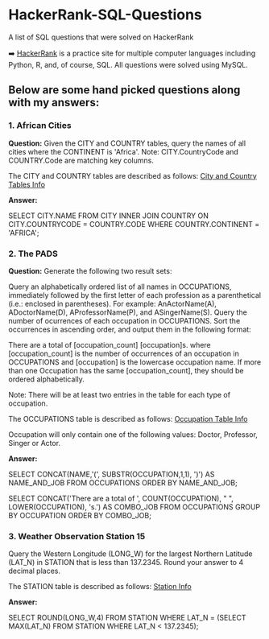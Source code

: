# HackerRank-SQL-Questions
A list of SQL questions that were solved on HackerRank

➡️ [HackerRank](https://www.hackerrank.com/dashboard) is a practice site for multiple computer languages including Python, R, and, of course, SQL. All questions were solved using MySQL.

## Below are some hand picked questions along with my answers:

### 1. African Cities
**Question:** Given the CITY and COUNTRY tables, query the names of all cities where the CONTINENT is 'Africa'.
Note: CITY.CountryCode and COUNTRY.Code are matching key columns.

The CITY and COUNTRY tables are described as follows:
[City and Country Tables Info](https://www.hackerrank.com/challenges/african-cities/problem)

**Answer:** 

SELECT CITY.NAME
FROM CITY
INNER JOIN COUNTRY 
ON CITY.COUNTRYCODE = COUNTRY.CODE
WHERE COUNTRY.CONTINENT = 'AFRICA';



### 2. The PADS
**Question:** Generate the following two result sets:

Query an alphabetically ordered list of all names in OCCUPATIONS, immediately followed by the first letter of each profession as a parenthetical (i.e.: enclosed in parentheses). For example: AnActorName(A), ADoctorName(D), AProfessorName(P), and ASingerName(S).
Query the number of ocurrences of each occupation in OCCUPATIONS. Sort the occurrences in ascending order, and output them in the following format:

There are a total of [occupation_count] [occupation]s.
where [occupation_count] is the number of occurrences of an occupation in OCCUPATIONS and [occupation] is the lowercase occupation name. If more than one Occupation has the same [occupation_count], they should be ordered alphabetically.

Note: There will be at least two entries in the table for each type of occupation.

The OCCUPATIONS table is described as follows:
[Occupation Table Info](https://www.hackerrank.com/challenges/the-pads/problem)

Occupation will only contain one of the following values: Doctor, Professor, Singer or Actor.

**Answer:** 

SELECT CONCAT(NAME,'(', SUBSTR(OCCUPATION,1,1), ')') AS NAME_AND_JOB
FROM OCCUPATIONS
ORDER BY NAME_AND_JOB;

SELECT CONCAT('There are a total of ', COUNT(OCCUPATION), " ", LOWER(OCCUPATION), 's.') AS COMBO_JOB
FROM OCCUPATIONS
GROUP BY OCCUPATION
ORDER BY COMBO_JOB;


### 3. Weather Observation Station 15
Query the Western Longitude (LONG_W) for the largest Northern Latitude (LAT_N) in STATION that is
less than 137.2345. Round your answer to 4 decimal places.

The STATION table is described as follows:
[Station Info](https://www.hackerrank.com/challenges/weather-observation-station-15/problem)

**Answer:** 

SELECT ROUND(LONG_W,4) 
FROM STATION 
WHERE LAT_N = (SELECT MAX(LAT_N) FROM STATION WHERE LAT_N < 137.2345);

